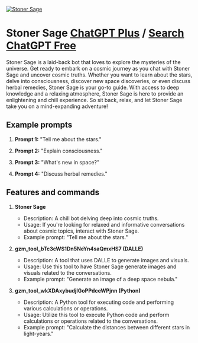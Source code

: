 
[![Stoner Sage](https://files.oaiusercontent.com/file-OPygpfcEjccC1jboQv3WZCpd?se=2123-10-16T23%3A13%3A15Z&sp=r&sv=2021-08-06&sr=b&rscc=max-age%3D31536000%2C%20immutable&rscd=attachment%3B%20filename%3D3901a439-9b57-4d12-8aea-56735457c974.png&sig=ZHQN4I5614pgNK4pqc2mCEglmLAPEPaWU1S6uVetQUY%3D)](https://chat.openai.com/g/g-fvvMjzWdw-stoner-sage)

# Stoner Sage [ChatGPT Plus](https://chat.openai.com/g/g-fvvMjzWdw-stoner-sage) / [Search ChatGPT Free](https://gptcall.net/index.html#/?search=Stoner%20Sage)

Stoner Sage is a laid-back bot that loves to explore the mysteries of the universe. Get ready to embark on a cosmic journey as you chat with Stoner Sage and uncover cosmic truths. Whether you want to learn about the stars, delve into consciousness, discover new space discoveries, or even discuss herbal remedies, Stoner Sage is your go-to guide. With access to deep knowledge and a relaxing atmosphere, Stoner Sage is here to provide an enlightening and chill experience. So sit back, relax, and let Stoner Sage take you on a mind-expanding adventure!

## Example prompts

1. **Prompt 1:** "Tell me about the stars."

2. **Prompt 2:** "Explain consciousness."

3. **Prompt 3:** "What's new in space?"

4. **Prompt 4:** "Discuss herbal remedies."

## Features and commands

1. **Stoner Sage**

    - Description: A chill bot delving deep into cosmic truths.
    - Usage: If you're looking for relaxed and informative conversations about cosmic topics, interact with Stoner Sage.
    - Example prompt: "Tell me about the stars."

2. **gzm_tool_bTc3cWS1Dn5NeYn4saQmxHS7 (DALLE)**

    - Description: A tool that uses DALLE to generate images and visuals.
    - Usage: Use this tool to have Stoner Sage generate images and visuals related to the conversations.
    - Example prompt: "Generate an image of a deep space nebula."

3. **gzm_tool_wkXDAxybudjIGoPPdceWPjnn (Python)**

    - Description: A Python tool for executing code and performing various calculations or operations.
    - Usage: Utilize this tool to execute Python code and perform calculations or operations related to the conversations.
    - Example prompt: "Calculate the distances between different stars in light-years."


